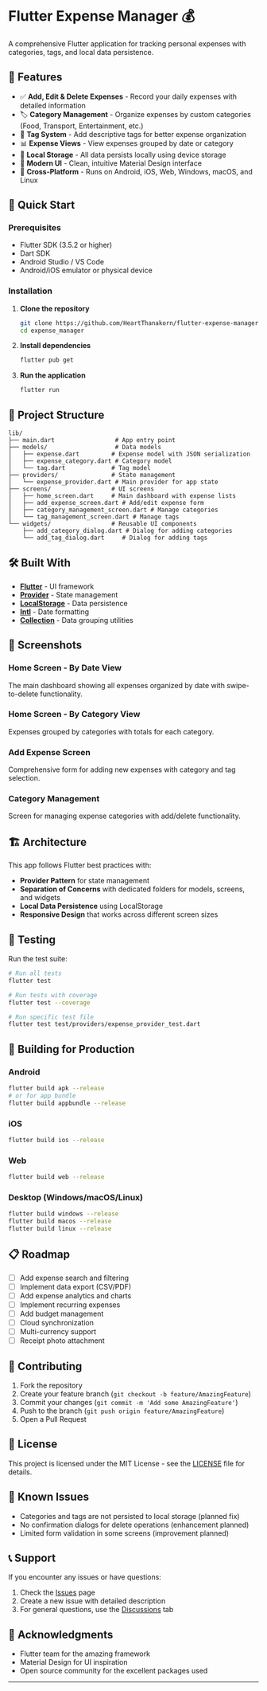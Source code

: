 # Flutter Expense Manager 💰

A comprehensive Flutter application for tracking personal expenses with categories, tags, and local data persistence.

## 📱 Features

- ✅ **Add, Edit & Delete Expenses** - Record your daily expenses with detailed information
- 🏷️ **Category Management** - Organize expenses by custom categories (Food, Transport, Entertainment, etc.)
- 🔖 **Tag System** - Add descriptive tags for better expense organization
- 📊 **Expense Views** - View expenses grouped by date or category
- 💾 **Local Storage** - All data persists locally using device storage
- 🎨 **Modern UI** - Clean, intuitive Material Design interface
- 📱 **Cross-Platform** - Runs on Android, iOS, Web, Windows, macOS, and Linux

## 🚀 Quick Start

### Prerequisites

- Flutter SDK (3.5.2 or higher)
- Dart SDK
- Android Studio / VS Code
- Android/iOS emulator or physical device

### Installation

1. **Clone the repository**

   ```bash
   git clone https://github.com/HeartThanakorn/flutter-expense-manager.git
   cd expense_manager
   ```

2. **Install dependencies**

   ```bash
   flutter pub get
   ```

3. **Run the application**
   ```bash
   flutter run
   ```

## 📂 Project Structure

```
lib/
├── main.dart                 # App entry point
├── models/                   # Data models
│   ├── expense.dart         # Expense model with JSON serialization
│   ├── expense_category.dart # Category model
│   └── tag.dart             # Tag model
├── providers/               # State management
│   └── expense_provider.dart # Main provider for app state
├── screens/                 # UI screens
│   ├── home_screen.dart     # Main dashboard with expense lists
│   ├── add_expense_screen.dart # Add/edit expense form
│   ├── category_management_screen.dart # Manage categories
│   └── tag_management_screen.dart # Manage tags
└── widgets/                 # Reusable UI components
    ├── add_category_dialog.dart # Dialog for adding categories
    └── add_tag_dialog.dart     # Dialog for adding tags
```

## 🛠️ Built With

- **[Flutter](https://flutter.dev/)** - UI framework
- **[Provider](https://pub.dev/packages/provider)** - State management
- **[LocalStorage](https://pub.dev/packages/localstorage)** - Data persistence
- **[Intl](https://pub.dev/packages/intl)** - Date formatting
- **[Collection](https://pub.dev/packages/collection)** - Data grouping utilities

## 📸 Screenshots

### Home Screen - By Date View

The main dashboard showing all expenses organized by date with swipe-to-delete functionality.

### Home Screen - By Category View

Expenses grouped by categories with totals for each category.

### Add Expense Screen

Comprehensive form for adding new expenses with category and tag selection.

### Category Management

Screen for managing expense categories with add/delete functionality.

## 🏗️ Architecture

This app follows Flutter best practices with:

- **Provider Pattern** for state management
- **Separation of Concerns** with dedicated folders for models, screens, and widgets
- **Local Data Persistence** using LocalStorage
- **Responsive Design** that works across different screen sizes

## 🧪 Testing

Run the test suite:

```bash
# Run all tests
flutter test

# Run tests with coverage
flutter test --coverage

# Run specific test file
flutter test test/providers/expense_provider_test.dart
```

## 🚀 Building for Production

### Android

```bash
flutter build apk --release
# or for app bundle
flutter build appbundle --release
```

### iOS

```bash
flutter build ios --release
```

### Web

```bash
flutter build web --release
```

### Desktop (Windows/macOS/Linux)

```bash
flutter build windows --release
flutter build macos --release
flutter build linux --release
```

## 📋 Roadmap

- [ ] Add expense search and filtering
- [ ] Implement data export (CSV/PDF)
- [ ] Add expense analytics and charts
- [ ] Implement recurring expenses
- [ ] Add budget management
- [ ] Cloud synchronization
- [ ] Multi-currency support
- [ ] Receipt photo attachment

## 🤝 Contributing

1. Fork the repository
2. Create your feature branch (`git checkout -b feature/AmazingFeature`)
3. Commit your changes (`git commit -m 'Add some AmazingFeature'`)
4. Push to the branch (`git push origin feature/AmazingFeature`)
5. Open a Pull Request

## 📝 License

This project is licensed under the MIT License - see the [LICENSE](LICENSE) file for details.

## 🐛 Known Issues

- Categories and tags are not persisted to local storage (planned fix)
- No confirmation dialogs for delete operations (enhancement planned)
- Limited form validation in some screens (improvement planned)

## 📞 Support

If you encounter any issues or have questions:

1. Check the [Issues](https://github.com/yourusername/expense_manager/issues) page
2. Create a new issue with detailed description
3. For general questions, use the [Discussions](https://github.com/yourusername/expense_manager/discussions) tab

## 🙏 Acknowledgments

- Flutter team for the amazing framework
- Material Design for UI inspiration
- Open source community for the excellent packages used

---

